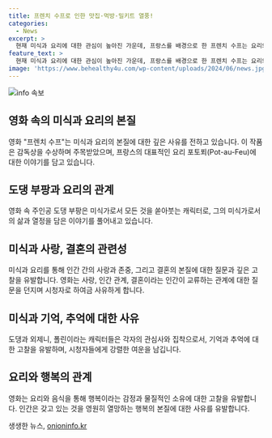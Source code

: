 ```yaml
---
title: 프렌치 수프로 인한 맛집·먹방·밀키트 열풍!
categories:
  - News
excerpt: >
  현재 미식과 요리에 대한 관심이 높아진 가운데, 프랑스를 배경으로 한 프렌치 수프는 요리와 인간의 관계를 아우르는 아름다운 미식 영화다. 이 영화는 요리를 통해 인간의 본성과 사랑의 본질에 대해 진지하게 생각하게 한다. 감독의 섬세한 표현과 여운 있는 음악, 그리고 인간의 소외된 면과 관계를 담담하게 그려냄으로써 마음을 여는 작품이다. 영화에서 나오는 다양한 요리와 그 속에 담긴 감성은 관객들에게 깊은 울림을 줄 것으로 예상된다.
feature_text: >
  현재 미식과 요리에 대한 관심이 높아진 가운데, 프랑스를 배경으로 한 프렌치 수프는 요리와 인간의 관계를 아우르는 아름다운 미식 영화다. 이 영화는 요리를 통해 인간의 본성과 사랑의 본질에 대해 진지하게 생각하게 한다. 감독의 섬세한 표현과 여운 있는 음악, 그리고 인간의 소외된 면과 관계를 담담하게 그려냄으로써 마음을 여는 작품이다. 영화에서 나오는 다양한 요리와 그 속에 담긴 감성은 관객들에게 깊은 울림을 줄 것으로 예상된다.
image: 'https://www.behealthy4u.com/wp-content/uploads/2024/06/news.jpg'
---
```


<p><img src="https://www.behealthy4u.com/wp-content/uploads/2024/06/news.jpg" alt="info 속보" /></p>

<h2 data-ke-size="size26">영화 속의 미식과 요리의 본질</h2>

<p data-ke-size="size16">영화 "프렌치 수프"는 미식과 요리의 본질에 대한 깊은 사유를 전하고 있습니다. 이 작품은 감독상을 수상하며 주목받았으며, 프랑스의 대표적인 요리 포토푀(Pot-au-Feu)에 대한 이야기를 담고 있습니다.</p>

<h2 data-ke-size="size26">도댕 부팡과 요리의 관계</h2>

<p data-ke-size="size16">영화 속 주인공 도댕 부팡은 미식가로서 모든 것을 쏟아붓는 캐릭터로, 그의 미식가로서의 삶과 열정을 담은 이야기를 풀어내고 있습니다.</p>

<h2 data-ke-size="size26">미식과 사랑, 결혼의 관련성</h2>

<p data-ke-size="size16">미식과 요리를 통해 인간 간의 사랑과 존중, 그리고 결혼의 본질에 대한 질문과 깊은 고찰을 유발합니다. 영화는 사랑, 인간 관계, 결혼이라는 인간이 교류하는 관계에 대한 질문을 던지며 시청자로 하여금 사유하게 합니다.</p>

<h2 data-ke-size="size26">미식과 기억, 추억에 대한 사유</h2>

<p data-ke-size="size16">도댕과 외제니, 폴린이라는 캐릭터들은 각자의 관심사와 집착으로서, 기억과 추억에 대한 고찰을 유발하며, 시청자들에게 강렬한 여운을 남깁니다.</p>

<h2 data-ke-size="size26">요리와 행복의 관계</h2>

<p data-ke-size="size16">영화는 요리와 음식을 통해 행복이라는 감정과 물질적인 소유에 대한 고찰을 유발합니다. 인간은 갖고 있는 것을 영원히 열망하는 행복의 본질에 대한 사유를 유발합니다.</p>
생생한 뉴스, <a href="https://onioninfo.kr" rel="dofollow">onioninfo.kr</a>


